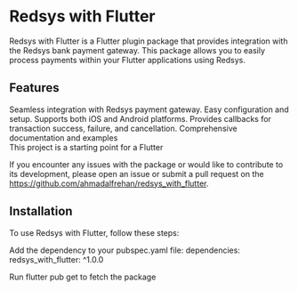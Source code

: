 # Redsys with Flutter

Redsys with Flutter is a Flutter plugin package that provides integration with the Redsys bank payment gateway. This package allows you to easily process payments within your Flutter applications using Redsys.


## Features
Seamless integration with Redsys payment gateway.
Easy configuration and setup.
Supports both iOS and Android platforms.
Provides callbacks for transaction success, failure, and cancellation.
Comprehensive documentation and examples   
This project is a starting point for a Flutter

If you encounter any issues with the package or would like to contribute to its development, please open an issue or submit a pull request on the
https://github.com/ahmadalfrehan/redsys_with_flutter.

## Installation
To use Redsys with Flutter, follow these steps:

Add the dependency to your pubspec.yaml file:
dependencies:
redsys_with_flutter: ^1.0.0

Run flutter pub get to fetch the package

